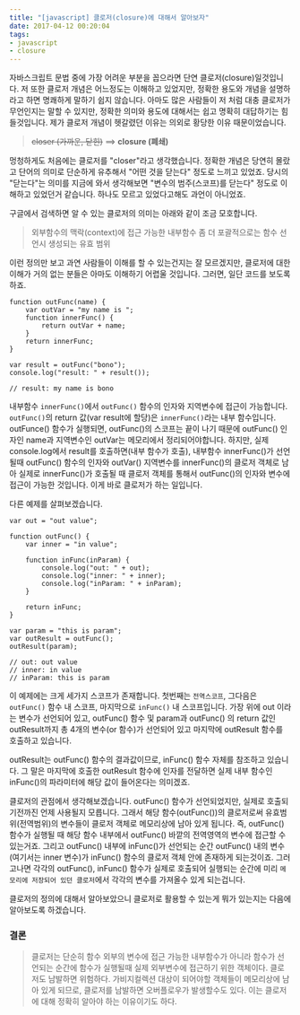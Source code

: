 ```yaml
---
title: "[javascript] 클로저(closure)에 대해서 알아보자"
date: 2017-04-12 00:20:04
tags:
- javascript
- closure
---
```

자바스크립트 문법 중에 가장 어려운 부분을 꼽으라면 단연 클로저(closure)일것입니다. 저 또한 클로저 개념은 어느정도는 이해하고 있었지만, 정확한 용도와 개념을 설명하라고 하면 명쾌하게 말하기 쉽지 않습니다. 아마도 많은 사람들이 저 처럼 대충 클로저가 무언인지는 말할 수 있지만, 정확한 의미와 용도에 대해서는 쉽고 명확히 대답하기는 힘들것입니다. 제가 클로저 개념이 헷갈렸던 이유는 의외로 황당한 이유 때문이었습니다.

> ~~closer (가까운, 닫힌)~~ ==> **closure (폐쇄)**

멍청하게도 처음에는 클로저를 "closer"라고 생각했습니다. 정확한 개념은 당연히 몰랐고 단어의 의미로 단순하게 유추해서 "어떤 것을 닫는다" 정도로 느끼고 있었죠. 당시의 "닫는다"는 의미를 지금에 와서 생각해보면 "변수의 범주(스코프)를 닫는다" 정도로 이해하고 있었던거 같습니다. 하나도 모르고 있었다고해도 과언이 아니었죠. 

구글에서 검색하면 알 수 있는 클로저의 의미는 아래와 같이 조금 모호합니다.

> 외부함수의 맥락(context)에 접근 가능한 내부함수
> 좀 더 포괄적으로는 함수 선언시 생성되는 유효 범위

이런 정의만 보고 과연 사람들이 이해를 할 수 있는건지는 잘 모르겠지만, 클로저에 대한 이해가 거의 없는 분들은 아마도 이해하기 어렵울 것입니다. 그러면, 일단 코드를 보도록 하죠.

```
function outFunc(name) {
	var outVar = "my name is ";
	function innerFunc() {
		return outVar + name;
	}
	return innerFunc;
}

var result = outFunc("bono");
console.log("result: " + result());

// result: my name is bono
```

내부함수 `innerFunc()`에서 `outFunc()` 함수의 인자와 지역변수에 접근이 가능합니다. `outFunc()`의 return 값(var result에 할당)은 `innerFunc()`라는 내부 함수입니다. outFunce() 함수가 실행되면, outFunc()의 스코프는 끝이 나기 때문에 outFunc() 인자인 name과 지역변수인 outVar는 메모리에서 정리되어야합니다. 하지만, 실제 console.log에서 result를 호출하면(내부 함수가 호출), 내부함수 innerFunc()가 선언될때 outFunc() 함수의 인자와 outVar() 지역변수를 innerFunc()의 클로저 객체로 남아 실제로 innerFunc()가 호출될 때 클로저 객체를 통해서 outFunc()의 인자와 변수에 접근이 가능한 것입니다. 이게 바로 클로저가 하는 일입니다. 

다른 예제를 살펴보겠습니다.

```
var out = "out value";

function outFunc() {
	var inner = "in value";

	function inFunc(inParam) {
		console.log("out: " + out);
		console.log("inner: " + inner);
		console.log("inParam: " + inParam);
	}

	return inFunc;
}

var param = "this is param";
var outResult = outFunc();
outResult(param);

// out: out value
// inner: in value
// inParam: this is param

```

이 예제에는 크게 세가지 스코프가 존재합니다. 첫번째는 `전역스코프`, 그다음은 `outFunc()` 함수 내 스코프, 마지막으로 `inFunc()` 내 스코프입니다. 가장 위에 out 이라는 변수가 선언되어 있고, outFunc() 함수 및 param과 outFunc() 의 return 값인 outResult까지 총 4개의 변수(or 함수)가 선언되어 있고 마지막에 outResult 함수를 호출하고 있습니다. 

outResult는 outFunc() 함수의 결과값이므로, inFunc() 함수 자체를 참조하고 있습니다. 그 말은 마지막에 호출한 outResult 함수에 인자를 전달하면 실제 내부 함수인 inFunc()의 파라미터에 해당 값이 들어온다는 의미겠죠. 

클로저의 관점에서 생각해보겠습니다. outFunc() 함수가 선언되었지만, 실제로 호출되기전까진 언제 사용될지 모릅니다. 그래서 해당 함수(outFunc())의 클로저로써 유효범위(전역범위)의 변수들이 클로저 객체로 메모리상에 남아 있게 됩니다. 즉, outFunc() 함수가 실행될 때 해당 함수 내부에서 outFunc() 바깥의 전역영역의 변수에 접근할 수 있는거죠. 그리고 outFunc() 내부에 inFunc()가 선언되는 순간 outFunc() 내의 변수(여기서는 inner 변수)가 inFunc() 함수의 클로저 객체 안에 존재하게 되는것이죠. 그러고나면 각각의 outFunc(), inFunc() 함수가 실제로 호출되어 실행되는 순간에 미리 `메모리에 저장되어 있던 클로저`에서 각각의 변수를 가져올수 있게 되는겁니다.

클로저의 정의에 대해서 알아보았으니 클로저로 활용할 수 있는게 뭐가 있는지는 다음에 알아보도록 하겠습니다.

### 결론

> 클로저는 단순히 함수 외부의 변수에 접근 가능한 내부함수가 아니라 함수가 선언되는 순간에 함수가 실행될때 실제 외부변수에 접근하기 위한 객체이다.
> 클로저도 남발하면 위험하다. 가비지컬렉션 대상이 되어야할 객체들이 메모리상에 남아 있게 되므로, 클로저를 남발하면 오버플로우가 발생할수도 있다. 이는 클로저에 대해 정확히 알아야 하는 이유이기도 하다.
